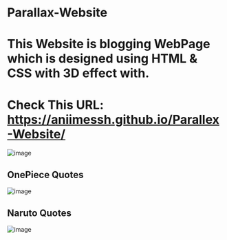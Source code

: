 # Parallax-Website

# This Website is blogging WebPage which is designed using HTML & CSS with 3D effect with.

# Check This URL: https://aniimessh.github.io/Parallex-Website/
![image](https://user-images.githubusercontent.com/97246133/214310537-fd4de2b3-17ea-4f1d-a150-4a87c9f46e14.png)
## OnePiece Quotes
![image](https://user-images.githubusercontent.com/97246133/214310844-b736f7c4-df27-4c60-b894-e1d0f0c47c2e.png)
## Naruto Quotes
![image](https://user-images.githubusercontent.com/97246133/214310938-77f5f81a-b8c3-4772-915b-91bec338707a.png)
